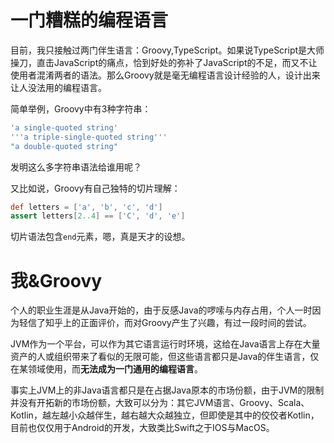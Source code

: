 # 一门糟糕的编程语言
目前，我只接触过两门伴生语言：Groovy,TypeScript。如果说TypeScript是大师操刀，直击JavaScript的痛点，恰到好处的弥补了JavaScript的不足，而又不让使用者混淆两者的语法。那么Groovy就是毫无编程语言设计经验的人，设计出来让人没法用的编程语言。

简单举例，Groovy中有3种字符串：
```groovy
'a single-quoted string'
'''a triple-single-quoted string'''
"a double-quoted string"
```
发明这么多字符串语法给谁用呢？

又比如说，Groovy有自己独特的切片理解：

```groovy
def letters = ['a', 'b', 'c', 'd']      
assert letters[2..4] == ['C', 'd', 'e']  
```
切片语法包含`end`元素，嗯，真是天才的设想。

# 我&Groovy
个人的职业生涯是从Java开始的，由于反感Java的啰嗦与内存占用，个人一时因为轻信了知乎上的正面评价，而对Groovy产生了兴趣，有过一段时间的尝试。

JVM作为一个平台，可以作为其它语言运行时环境，这给在Java语言上存在大量资产的人或组织带来了看似的无限可能，但这些语言都只是Java的伴生语言，仅在某领域使用，而**无法成为一门通用的编程语言**。

事实上JVM上的非Java语言都只是在占据Java原本的市场份额，由于JVM的限制并没有开拓新的市场份额，大致可以分为：其它JVM语言、Groovy、Scala、Kotlin，越左越小众越伴生，越右越大众越独立，但即使是其中的佼佼者Kotlin，目前也仅仅用于Android的开发，大致类比Swift之于IOS与MacOS。
